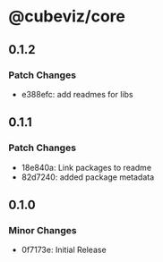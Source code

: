 # @cubeviz/core

## 0.1.2

### Patch Changes

- e388efc: add readmes for libs

## 0.1.1

### Patch Changes

- 18e840a: Link packages to readme
- 82d7240: added package metadata

## 0.1.0

### Minor Changes

- 0f7173e: Initial Release

